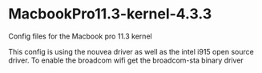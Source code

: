 # MacbookPro11.3-kernel-4.3.3
Config files for the Macbook pro 11.3 kernel

This config is using the nouvea driver as well as the intel i915 open source driver.
To enable the broadcom wifi get the broadcom-sta binary driver 

